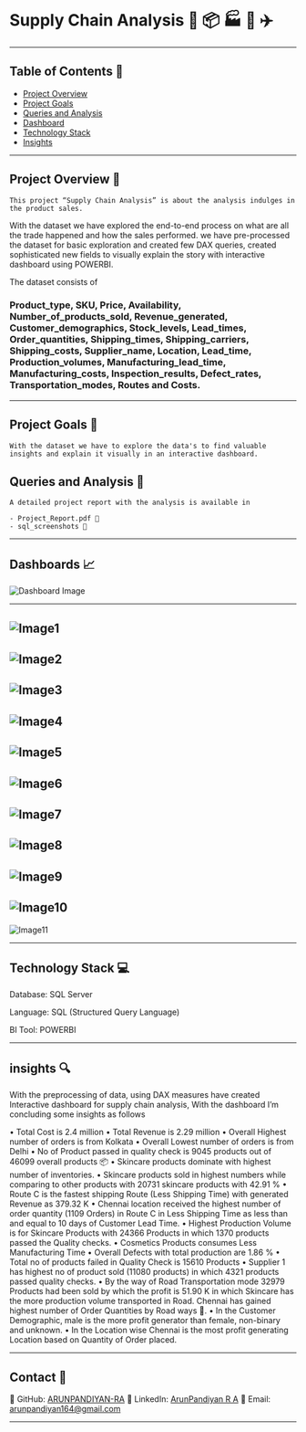 # Supply Chain Analysis 🚚 📦 🏭 🚢 ✈️

---

## Table of Contents 🚪

- [Project Overview](#project-Overview-🚀)
- [Project Goals](#Project-Goals-💻)
- [Queries and Analysis](#Queries-and-Analysis-💻)
- [Dashboard](#Dashboard-💻)
- [Technology Stack](#Technology-Stack-💻)
- [Insights](#Insights-💻)

---

## Project Overview 🎯

	This project “Supply Chain Analysis” is about the analysis indulges in the product sales.
With the dataset we have explored the end-to-end process on what are all the trade happened and how the sales performed.
we have pre-processed the dataset for basic exploration and created few DAX queries, created sophisticated new fields to visually explain the story with interactive dashboard using POWERBI.

The dataset consists of 
### Product_type, SKU, Price, Availability, Number_of_products_sold, Revenue_generated, Customer_demographics, Stock_levels, Lead_times, Order_quantities, Shipping_times, Shipping_carriers, Shipping_costs, Supplier_name, Location, Lead_time, Production_volumes, Manufacturing_lead_time, Manufacturing_costs, Inspection_results, Defect_rates, Transportation_modes, Routes and Costs.

---

## Project Goals 🎯

	With the dataset we have to explore the data's to find valuable insights and explain it visually in an interactive dashboard.

## Queries and Analysis 🔎

	A detailed project report with the analysis is available in
	
	- Project_Report.pdf 📄
	- sql_screenshots 📂
	
---
	
## Dashboards 📈

![Dashboard Image](https://raw.githubusercontent.com/ARUNPANDIYAN-RA/PowerBI-Projects/master/Supply_Chain_Analysis/powerbi_screenshots/dash_scr_shot.png)

---

![Image1](https://raw.githubusercontent.com/ARUNPANDIYAN-RA/PowerBI-Projects/master/Supply_Chain_Analysis/powerbi_screenshots/1.png)	
---
![Image2](https://raw.githubusercontent.com/ARUNPANDIYAN-RA/PowerBI-Projects/master/Supply_Chain_Analysis/powerbi_screenshots/2.png)
---
![Image3](https://raw.githubusercontent.com/ARUNPANDIYAN-RA/PowerBI-Projects/master/Supply_Chain_Analysis/powerbi_screenshots/3.png)
---
![Image4](https://raw.githubusercontent.com/ARUNPANDIYAN-RA/PowerBI-Projects/master/Supply_Chain_Analysis/powerbi_screenshots/4.png)
---
![Image5](https://raw.githubusercontent.com/ARUNPANDIYAN-RA/PowerBI-Projects/master/Supply_Chain_Analysis/powerbi_screenshots/5.png)
---
![Image6](https://raw.githubusercontent.com/ARUNPANDIYAN-RA/PowerBI-Projects/master/Supply_Chain_Analysis/powerbi_screenshots/6.png)
---
![Image7](https://raw.githubusercontent.com/ARUNPANDIYAN-RA/PowerBI-Projects/master/Supply_Chain_Analysis/powerbi_screenshots/7.png)
---
![Image8](https://raw.githubusercontent.com/ARUNPANDIYAN-RA/PowerBI-Projects/master/Supply_Chain_Analysis/powerbi_screenshots/8.png)
---
![Image9](https://raw.githubusercontent.com/ARUNPANDIYAN-RA/PowerBI-Projects/master/Supply_Chain_Analysis/powerbi_screenshots/9.png)
---
![Image10](https://raw.githubusercontent.com/ARUNPANDIYAN-RA/PowerBI-Projects/master/Supply_Chain_Analysis/powerbi_screenshots/10.png)
---
![Image11](https://raw.githubusercontent.com/ARUNPANDIYAN-RA/PowerBI-Projects/master/Supply_Chain_Analysis/powerbi_screenshots/11.png)

---	
	
## Technology Stack 💻

Database: SQL Server

Language: SQL (Structured Query Language)

BI Tool: POWERBI	

---

## insights 🔍

With the preprocessing of data, using DAX measures have created Interactive dashboard for supply chain analysis, With the dashboard I’m concluding some insights as follows

•	Total Cost is 2.4 million
•	Total Revenue is 2.29 million
•	Overall Highest number of orders is from Kolkata
•	Overall Lowest number of orders is from Delhi
•	No of Product passed in quality check is 9045 products out of 46099 overall products 📦
•	Skincare products dominate with highest number of inventories.
•	Skincare products sold in highest numbers while comparing to other products with 20731 skincare products with 42.91 % 
•	Route C is the fastest shipping Route (Less Shipping Time) with generated Revenue as 379.32 K
•	Chennai location received the highest number of order quantity (1109 Orders) in Route C in Less Shipping Time as less than and equal to 10 days of Customer Lead Time.
•	Highest Production Volume is for Skincare Products with 24366 Products in which 1370 products passed the Quality checks.
•	Cosmetics Products consumes Less Manufacturing Time
•	Overall Defects with total production are 1.86 %
•	Total no of products failed in Quality Check is 15610 Products
•	Supplier 1 has highest no of product sold (11080 products) in which 4321 products passed quality checks.
•	By the way of Road Transportation mode 32979 Products had been sold by which the profit is 51.90 K in which Skincare has the more production volume transported in Road. Chennai has gained highest number of Order Quantities by Road ways 🚚.
•	In the Customer Demographic, male is the more profit generator than female, non-binary and unknown.
•	In the Location wise Chennai is the most profit generating Location based on Quantity of Order placed.

---

## Contact 🤝
👤 GitHub: [ARUNPANDIYAN-RA](https://github.com/ARUNPANDIYAN-RA)
👔 LinkedIn: [ArunPandiyan R A](https://www.linkedin.com/in/arunpandiyanofficial/)
📧 Email: arunpandiyan164@gmail.com

---